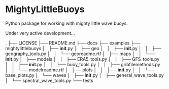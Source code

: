 # MightyLittleBuoys
Python package for working with mighty little wave buoys.

Under very active development...

.
├── LICENSE
├── README.md
├── docs
├── examples
├── mightylittlebuoys
│   ├── __init__.py
│   ├── geo
│   │   ├── __init__.py
│   │   ├── geography_tools.py
│   │   └── georeadme.rtf
│   ├── maps
│   │   └── __init__.py
│   ├── models
│   │   ├── ERA5_tools.py
│   │   ├── GFS_tools.py
│   │   ├── __init__.py
│   │   ├── buoy_tools.py
│   │   ├── gribfilemethods.py
│   │   └── modelreadme.rtf
│   ├── plots
│   │   ├── __init__.py
│   │   └── base_plots.py
│   └── waves
│       ├── __init__.py
│       ├── general_wave_tools.py
│       └── spectral_wave_tools.py
└── tests

